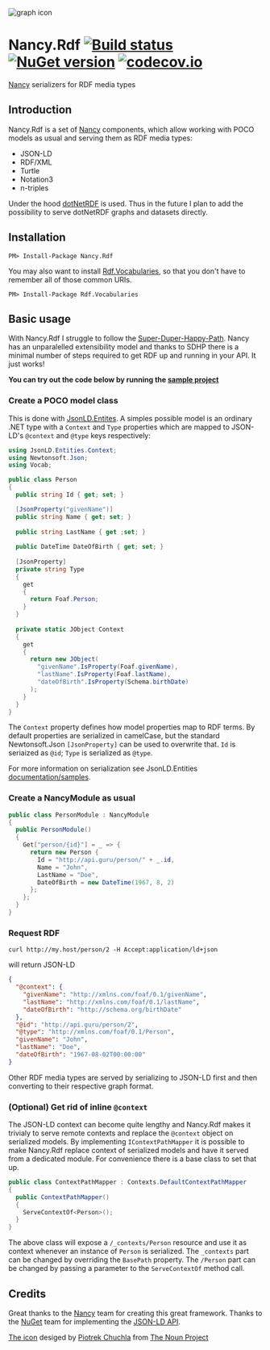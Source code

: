 ![graph icon](https://raw.githubusercontent.com/wikibus/Nancy.RDF/master/assets/icon_21532.png)

# Nancy.Rdf [![Build status][av-badge]][build] [![NuGet version][nuget-badge]][nuget-link] [![codecov.io][cov-badge]][cov-link]

[Nancy](http://github.org/nancyFx/nancy) serializers for RDF media types

## Introduction

Nancy.Rdf is a set of [Nancy][nancy] components, which allow working with POCO models as usual and serving them as RDF media types:

* JSON-LD
* RDF/XML
* Turtle
* Notation3
* n-triples

Under the hood [dotNetRDF][dnr] is used. Thus in the future I plan to add the possibility to serve dotNetRDF graphs and datasets directly.

## Installation

```
PM> Install-Package Nancy.Rdf
```

You may also want to install [Rdf.Vocabularies][vocab], so that you don't have to remember all of those common URIs.

```
PM> Install-Package Rdf.Vocabularies
```

## Basic usage

With Nancy.Rdf I struggle to follow the [Super-Duper-Happy-Path][sdhp]. Nancy has an unparalelled extensibility model and thanks to
SDHP there is a minimal number of steps required to get RDF up and running in your API. It just works!

**You can try out the code below by running the [sample project][sample]**

### Create a POCO model class

This is done with [JsonLD.Entites][entities]. A simples possible model is an ordinary .NET type with a `Context` and `Type` 
properties which are mapped to JSON-LD's `@context` and `@type` keys respectively:

``` C#
using JsonLD.Entities.Context;
using Newtonsoft.Json;
using Vocab;

public class Person
{
  public string Id { get; set; }

  [JsonProperty("givenName")]
  public string Name { get; set; }
  
  public string LastName { get ;set; }
  
  public DateTime DateOfBirth { get; set; }
  
  [JsonProperty]
  private string Type 
  {
    get 
    {
      return Foaf.Person;
    }
  }
  
  private static JObject Context
  {
    get 
    {
      return new JObject(
        "givenName".IsProperty(Foaf.givenName),
        "lastName".IsProperty(Foaf.lastName),
        "dateOfBirth".IsProperty(Schema.birthDate)
      );
    }
  }
}
```

The `Context` property defines how model properties map to RDF terms. By default properties are serialized in camelCase, but the
standard Newtonsoft.Json `[JsonProperty]` can be used to overwrite that. `Id` is seriaized as `@id`; `Type` is serialized as `@type`.

For more information on serialization see JsonLD.Entities [documentation/samples][entities-samples].

### Create a NancyModule as usual

``` c#
public class PersonModule : NancyModule
{
  public PersonModule()
  {
    Get["person/{id}"] = _ => {
      return new Person {
        Id = "http://api.guru/person/" + _.id,
        Name = "John",
        LastName = "Doe",
        DateOfBirth = new DateTime(1967, 8, 2)
      };
    };
  }
}
```

### Request RDF

```
curl http://my.host/person/2 -H Accept:application/ld+json
```

will return JSON-LD

``` json
{
  "@context": {
    "givenName": "http://xmlns.com/foaf/0.1/givenName",
    "lastName": "http://xmlns.com/foaf/0.1/lastName",
    "dateOfBirth": "http://schema.org/birthDate"
  },
  "@id": "http://api.guru/person/2",
  "@type": "http://xmlns.com/foaf/0.1/Person",
  "givenName": "John",
  "lastName": "Doe",
  "dateOfBirth": "1967-08-02T00:00:00"
}
```

Other RDF media types are served by serializing to JSON-LD first and then converting to their respective graph format.

### (Optional) Get rid of inline `@context`

The JSON-LD context can become quite lengthy and Nancy.Rdf makes it trivialy to serve remote contexts and replace the `@context`
object on serialized models. By implementing `IContextPathMapper` it is possible to make Nancy.Rdf replace context of serialized
models and have it served from a dedicated module. For convenience there is a base class to set that up.

``` c#
public class ContextPathMapper : Contexts.DefaultContextPathMapper
{
  public ContextPathMapper()
  {
    ServeContextOf<Person>();
  }
}
```

The above class will expose a `/_contexts/Person` resource and use it as context whenever an instance of `Person` is serialized.
The `_contexts` part can be changed by overriding the `BasePath` property. The `/Person` part can be changed by passing a parameter
to the `ServeContextOf` method call.

## Credits

Great thanks to the [Nancy][nancy] team for creating this great framework.
Thanks to the [NuGet][nuget] team for implementing the [JSON-LD API][ld-api].

[The icon](http://thenounproject.com/term/graph/21532/) desiged by [Piotrek Chuchla](http://thenounproject.com/pchuchla/) from [The Noun Project](http://thenounproject.com/)

[nancy]: https://github.com/NancyFx/Nancy/
[av-badge]: https://ci.appveyor.com/api/projects/status/utu3rrmadr1p2p3v?svg=true
[build]: https://ci.appveyor.com/project/tpluscode78631/nancy-rdf/branch/master
[nuget-badge]: https://badge.fury.io/nu/nancy.rdf.svg
[nuget-link]: https://badge.fury.io/nu/nancy.rdf
[entities]: https://github.com/wikibus/JsonLD.Entities/
[entities-samples]: https://github.com/wikibus/JsonLD.Entities/tree/master/src/Documentation
[nuget]: https://github.com/nuget/json-ld.net
[ld-api]: http://json-ld.org/spec/latest/json-ld-api/
[sdhp]: https://github.com/NancyFx/Nancy/wiki/Introduction#the-super-duper-happy-path
[sample]: https://github.com/wikibus/Nancy.Rdf/tree/master/src/Example/Nancy.Rdf.Sample
[dnr]: http://dotnetrdf.org
[vocab]: https://github.com/wikibus/Rdf.Vocabularies
[cov-badge]: https://codecov.io/github/wikibus/Nancy.Rdf/coverage.svg?branch=master
[cov-link]: https://codecov.io/github/wikibus/Nancy.Rdf?branch=master
